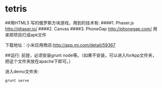 tetris
======
##用HTML5 写的俄罗斯方块游戏，用到的技术有:
####1. Phaser.js
http://phaser.io/
####2. Canvas
####3. PhoneGap
http://phonegap.com/ 用来把项目打成apk文件

下载地址：小米应用商店:http://app.mi.com/detail/59367

##运行:
前提，必须安装grunt node等。（如果不安装，可以进入forApp文件夹，把这个文件夹放在apache下即可。）

进入demo文件夹:
<pre><code>grunt serve</code></pre>
